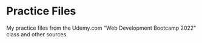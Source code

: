 # Practice Files
My practice files from the Udemy.com "Web Development Bootcamp 2022" class and other sources.
